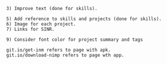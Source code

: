 	3) Improve text (done for skills).
	
	5) Add reference to skills and projects (done for skills).
	6) Image for each project.
	7) Links for SINR.
	
	9) Consider font color for project summary and tags
	
	git.io/get-inm refers to page with apk.
	git.io/download-nimp refers to page wth app.

	